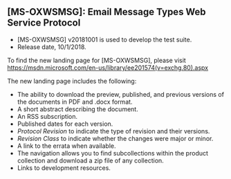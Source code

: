 ## [MS-OXWSMSG]: Email Message Types Web Service Protocol
- [MS-OXWSMSG] v20181001 is used to develop the test suite.
- Release date, 10/1/2018.

To find the new landing page for [MS-OXWSMSG], please visit https://msdn.microsoft.com/en-us/library/ee201574(v=exchg.80).aspx

The new landing page includes the following:
- The ability to download the preview, published, and previous versions of the documents in PDF and .docx format.
- A short abstract describing the document.
- An RSS subscription.
- Published dates for each version.
- *Protocol Revision* to indicate the type of revision and their versions.
- *Revision Class* to indicate whether the changes were major or minor.
- A link to the errata when available.
- The navigation allows you to find subcollections within the product collection and download a zip file of any collection.
- Links to development resources.